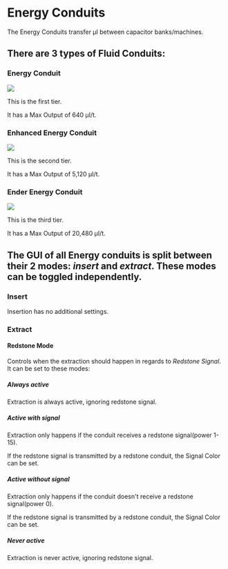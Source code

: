 # Energy Conduits

The Energy Conduits transfer µI between capacitor banks/machines.

## There are 3 types of Fluid Conduits:

### Energy Conduit
![](http://loenwind.info/eio/Energy_Conduit.png)

This is the first tier.

It has a Max Output of 640 µI/t.

### Enhanced Energy Conduit
![](http://loenwind.info/eio/Enhanced_Energy_Conduit.png)

This is the second tier.

It has a Max Output of 5,120 µI/t.

### Ender Energy Conduit
![](http://loenwind.info/eio/Ender_Energy_Conduit.png)

This is the third tier.

It has a Max Output of 20,480 µI/t.

## The GUI of all Energy conduits is split between their 2 modes: *insert* and *extract*. These modes can be toggled independently.

### Insert

Insertion has no additional settings.

### Extract

#### Redstone Mode

Controls when the extraction should happen in regards to *Redstone Signal*. It can be set to these modes:

##### Always active
Extraction is always active, ignoring redstone signal.

##### Active with signal
Extraction only happens if the conduit receives a redstone signal(power 1-15).

If the redstone signal is transmitted by a redstone conduit, the Signal Color can be set.

##### Active without signal
Extraction only happens if the conduit doesn't receive a redstone signal(power 0).

If the redstone signal is transmitted by a redstone conduit, the Signal Color can be set.

##### Never active
Extraction is never active, ignoring redstone signal.
